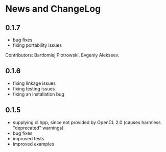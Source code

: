 # News and ChangeLog


## 0.1.7

- bug fixes
- fixing portability issues

Contributors: Bartłomiej Piotrowski, Evgeniy Alekseev.


## 0.1.6

- fixing linkage issues
- fixing testing issues
- fixing an installation bug


## 0.1.5

- supplying cl.hpp, since not provided by OpenCL 2.0 (causes harmless "deprecated" warnings)
- bug fixes
- improved tests
- improved examples
